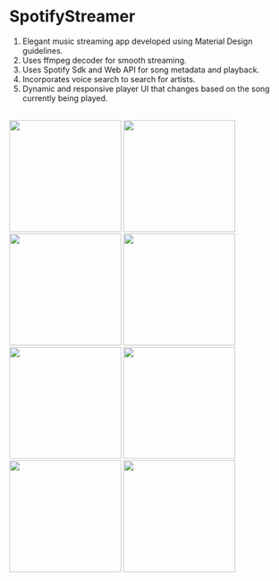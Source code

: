 # SpotifyStreamer

1) Elegant music streaming app developed using Material Design guidelines.<br />
2) Uses ffmpeg decoder for smooth streaming.<br />
3) Uses Spotify Sdk and Web API for song metadata and playback.<br />
4) Incorporates voice search to search for artists.<br/>
5) Dynamic and responsive player UI that changes based on the song currently being played.<br /><br />

<img src="https://cloud.githubusercontent.com/assets/3116252/8048721/e4f7fd9a-0e09-11e5-89e0-f87d004eacf0.jpg" width="200"/>
<img src="https://cloud.githubusercontent.com/assets/3116252/8048722/e4f8afe2-0e09-11e5-85c0-29a36b1ddaec.jpg" width="200"/>
<img src="https://cloud.githubusercontent.com/assets/3116252/8048720/e4f711dc-0e09-11e5-943e-c8692a3a87f7.jpg" width="200"/>
<img src="https://cloud.githubusercontent.com/assets/3116252/8049024/f00e47f8-0e0d-11e5-9821-0685ad595cc3.jpg" width="200"/>
<img src="https://cloud.githubusercontent.com/assets/3116252/8048719/e4f63776-0e09-11e5-9224-fecf41f299d0.jpg" width="200"/>
<img src="https://cloud.githubusercontent.com/assets/3116252/8048723/e4f907b2-0e09-11e5-91ad-065ebd1d53a6.jpg" width="200"/>
<img src="https://cloud.githubusercontent.com/assets/3116252/8048725/e4fb571a-0e09-11e5-9f05-98f37655019c.jpg" width="200"/>
<img src="https://cloud.githubusercontent.com/assets/3116252/8048726/e5053e06-0e09-11e5-9575-a89dcced3d9c.jpg" width="200"/>

